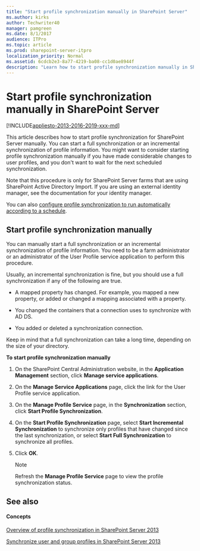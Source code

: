 ```yaml
---
title: "Start profile synchronization manually in SharePoint Server"
ms.author: kirks
author: Techwriter40
manager: pamgreen
ms.date: 8/1/2017
audience: ITPro
ms.topic: article
ms.prod: sharepoint-server-itpro
localization_priority: Normal
ms.assetid: 6cdcb2e3-8a77-4219-ba08-cc1d0ae8944f
description: "Learn how to start profile synchronization manually in SharePoint Server."
---
```


# Start profile synchronization manually in SharePoint Server

[!INCLUDE[appliesto-2013-2016-2019-xxx-md](../includes/appliesto-2013-2016-2019-xxx-md.md)]
  
This article describes how to start profile synchronization for SharePoint Server manually. You can start a full synchronization or an incremental synchronization of profile information. You might want to consider starting profile synchronization manually if you have made considerable changes to user profiles, and you don't want to wait for the next scheduled synchronization.
  
Note that this procedure is only for SharePoint Server farms that are using SharePoint Active Directory Import. If you are using an external identity manager, see the documentation for your identity manager.
  
You can also [configure profile synchronization to run automatically according to a schedule](schedule-profile-synchronization.md).
  
## Start profile synchronization manually
<a name="proc1"> </a>

You can manually start a full synchronization or an incremental synchronization of profile information. You need to be a farm administrator or an administrator of the User Profile service application to perform this procedure.
  
Usually, an incremental synchronization is fine, but you should use a full synchronization if any of the following are true.
  
- A mapped property has changed. For example, you mapped a new property, or added or changed a mapping associated with a property.
    
- You changed the containers that a connection uses to synchronize with AD DS.
    
- You added or deleted a synchronization connection.
    
Keep in mind that a full synchronization can take a long time, depending on the size of your directory.
  
 **To start profile synchronization manually**
  
1. On the SharePoint Central Administration website, in the **Application Management** section, click **Manage service applications**.
    
2. On the **Manage Service Applications** page, click the link for the User Profile service application. 
    
3. On the **Manage Profile Service** page, in the **Synchronization** section, click **Start Profile Synchronization**.
    
4. On the **Start Profile Synchronization** page, select **Start Incremental Synchronization** to synchronize only profiles that have changed since the last synchronization, or select **Start Full Synchronization** to synchronize all profiles. 
    
5. Click **OK**.
    
    > [!NOTE]
    > Refresh the **Manage Profile Service** page to view the profile synchronization status. 
  
## See also
<a name="proc1"> </a>

#### Concepts

[Overview of profile synchronization in SharePoint Server 2013](profile-synchronization-in-sharepoint-server-2013.md)
  
[Synchronize user and group profiles in SharePoint Server 2013](configure-profile-synchronization.md)

